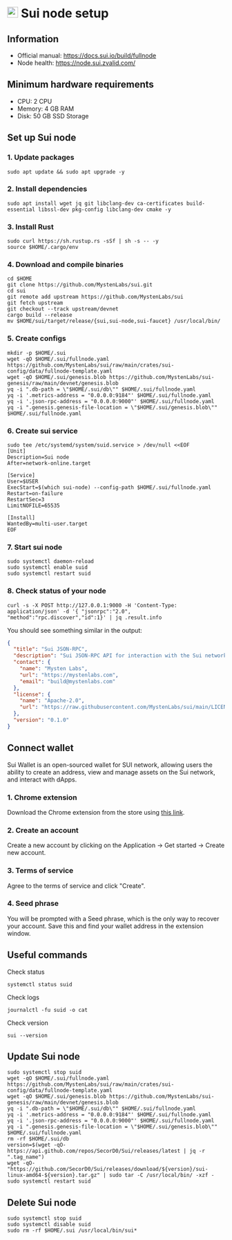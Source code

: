 
# <img height="25" height="auto" src="https://user-images.githubusercontent.com/50621007/174559198-c1f612e5-bba2-4817-95a8-8a3c3659a2aa.png"> Sui node setup

## Information
- Official manual: https://docs.sui.io/build/fullnode
- Node health: https://node.sui.zvalid.com/

## Minimum hardware requirements
- CPU: 2 CPU
- Memory: 4 GB RAM
- Disk: 50 GB SSD Storage

## Set up Sui node

### 1. Update packages
```
sudo apt update && sudo apt upgrade -y
```

### 2. Install dependencies
```
sudo apt install wget jq git libclang-dev ca-certificates build-essential libssl-dev pkg-config libclang-dev cmake -y
```

### 3. Install Rust
```
sudo curl https://sh.rustup.rs -sSf | sh -s -- -y
source $HOME/.cargo/env
```

### 4. Download and compile binaries
```
cd $HOME
git clone https://github.com/MystenLabs/sui.git
cd sui
git remote add upstream https://github.com/MystenLabs/sui
git fetch upstream
git checkout --track upstream/devnet
cargo build --release
mv $HOME/sui/target/release/{sui,sui-node,sui-faucet} /usr/local/bin/
```

### 5. Create configs
```
mkdir -p $HOME/.sui
wget -qO $HOME/.sui/fullnode.yaml https://github.com/MystenLabs/sui/raw/main/crates/sui-config/data/fullnode-template.yaml
wget -qO $HOME/.sui/genesis.blob https://github.com/MystenLabs/sui-genesis/raw/main/devnet/genesis.blob
yq -i ".db-path = \"$HOME/.sui/db\"" $HOME/.sui/fullnode.yaml
yq -i '.metrics-address = "0.0.0.0:9184"' $HOME/.sui/fullnode.yaml
yq -i '.json-rpc-address = "0.0.0.0:9000"' $HOME/.sui/fullnode.yaml
yq -i ".genesis.genesis-file-location = \"$HOME/.sui/genesis.blob\"" $HOME/.sui/fullnode.yaml
```

### 6. Create sui service
```
sudo tee /etc/systemd/system/suid.service > /dev/null <<EOF
[Unit]
Description=Sui node
After=network-online.target

[Service]
User=$USER
ExecStart=$(which sui-node) --config-path $HOME/.sui/fullnode.yaml
Restart=on-failure
RestartSec=3
LimitNOFILE=65535

[Install]
WantedBy=multi-user.target
EOF
```

### 7. Start sui node
```
sudo systemctl daemon-reload
sudo systemctl enable suid
sudo systemctl restart suid
```

### 8. Check status of your node
```
curl -s -X POST http://127.0.0.1:9000 -H 'Content-Type: application/json' -d '{ "jsonrpc":"2.0", "method":"rpc.discover","id":1}' | jq .result.info
```
You should see something similar in the output:
```json
{
  "title": "Sui JSON-RPC",
  "description": "Sui JSON-RPC API for interaction with the Sui network gateway.",
  "contact": {
    "name": "Mysten Labs",
    "url": "https://mystenlabs.com",
    "email": "build@mystenlabs.com"
  },
  "license": {
    "name": "Apache-2.0",
    "url": "https://raw.githubusercontent.com/MystenLabs/sui/main/LICENSE"
  },
  "version": "0.1.0"
}
```

## Connect wallet
Sui Wallet is an open-sourced wallet for SUI network, allowing users the ability to create an address, view and manage assets on the Sui network, and interact with dApps.

### 1. Chrome extension
Download the Chrome extension from the store using [this link](https://chrome.google.com/webstore/detail/sui-wallet/opcgpfmipidbgpenhmajoajpbobppdil).

### 2. Create an account
Create a new account by clicking on the Application -> Get started -> Create new account.

### 3. Terms of service
Agree to the terms of service and click "Create".

### 4. Seed phrase
You will be prompted with a Seed phrase, which is the only way to recover your account.
Save this and find your wallet address in the extension window.

## Useful commands
Check status
```
systemctl status suid
```

Check logs
```
journalctl -fu suid -o cat
```

Check version
```
sui --version
```

## Update Sui node
```
sudo systemctl stop suid
wget -qO $HOME/.sui/fullnode.yaml https://github.com/MystenLabs/sui/raw/main/crates/sui-config/data/fullnode-template.yaml
wget -qO $HOME/.sui/genesis.blob https://github.com/MystenLabs/sui-genesis/raw/main/devnet/genesis.blob
yq -i ".db-path = \"$HOME/.sui/db\"" $HOME/.sui/fullnode.yaml
yq -i '.metrics-address = "0.0.0.0:9184"' $HOME/.sui/fullnode.yaml
yq -i '.json-rpc-address = "0.0.0.0:9000"' $HOME/.sui/fullnode.yaml
yq -i ".genesis.genesis-file-location = \"$HOME/.sui/genesis.blob\"" $HOME/.sui/fullnode.yaml
rm -rf $HOME/.sui/db
version=$(wget -qO- https://api.github.com/repos/SecorD0/Sui/releases/latest | jq -r ".tag_name")
wget -qO- "https://github.com/SecorD0/Sui/releases/download/${version}/sui-linux-amd64-${version}.tar.gz" | sudo tar -C /usr/local/bin/ -xzf -
sudo systemctl restart suid
```

## Delete Sui node
```
sudo systemctl stop suid
sudo systemctl disable suid
sudo rm -rf $HOME/.sui /usr/local/bin/sui*
```
